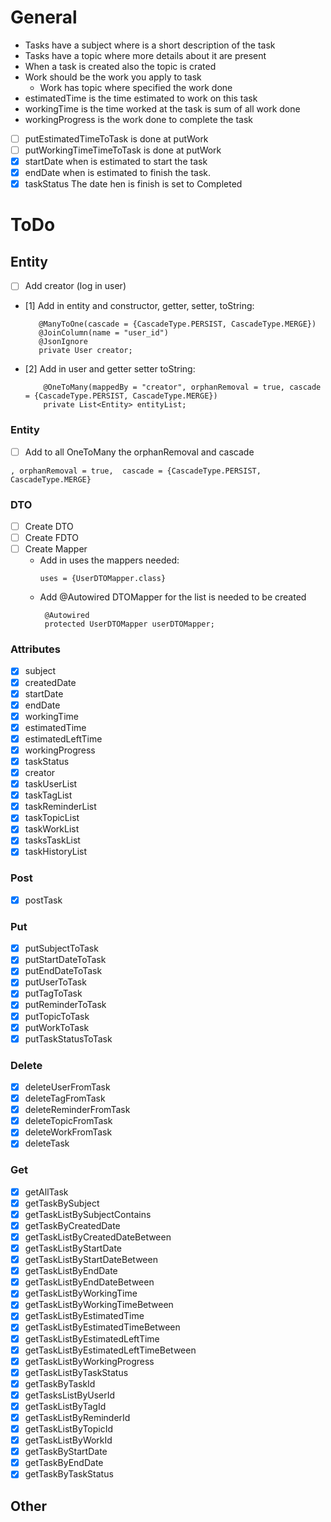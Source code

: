 # General

- Tasks have a subject where is a short description of the task
- Tasks have a topic where more details about it are present
- When a task is created also the topic is crated
- Work should be the work you apply to task
    - Work has topic where specified the work done
- estimatedTime is the time estimated to work on this task
- workingTime is the time worked at the task is sum of all work done
- workingProgress is the work done to complete the task
- [ ] putEstimatedTimeToTask is done at putWork
- [ ] putWorkingTimeTimeToTask is done at putWork
- [x] startDate when is estimated to start the task
- [x] endDate when is estimated to finish the task.
- [x] taskStatus The date hen is finish is set to Completed

# ToDo

## Entity

- [ ] Add creator (log in user)
- [1] Add in entity and constructor, getter, setter, toString:
   ```
      @ManyToOne(cascade = {CascadeType.PERSIST, CascadeType.MERGE})
      @JoinColumn(name = "user_id")
      @JsonIgnore
      private User creator;
  ```
- [2] Add in user and getter setter toString:
  ```
      @OneToMany(mappedBy = "creator", orphanRemoval = true, cascade = {CascadeType.PERSIST, CascadeType.MERGE})
      private List<Entity> entityList;
  ```

### Entity

- [ ] Add to all OneToMany the orphanRemoval and cascade

```
, orphanRemoval = true,  cascade = {CascadeType.PERSIST, CascadeType.MERGE}
```

### DTO

- [ ] Create DTO
- [ ] Create FDTO
- [ ] Create Mapper
    - Add in uses the mappers needed:
      ```
      uses = {UserDTOMapper.class}
      ```
    - Add @Autowired DTOMapper for the list is needed to be created
      ```
       @Autowired
       protected UserDTOMapper userDTOMapper;
      ```

### Attributes

- [x] subject
- [x] createdDate
- [x] startDate
- [x] endDate
- [x] workingTime
- [x] estimatedTime
- [x] estimatedLeftTime
- [x] workingProgress
- [x] taskStatus
- [x] creator
- [x] taskUserList
- [x] taskTagList
- [x] taskReminderList
- [x] taskTopicList
- [x] taskWorkList
- [x] tasksTaskList
- [x] taskHistoryList

### Post

- [x] postTask

### Put

- [x] putSubjectToTask
- [x] putStartDateToTask
- [x] putEndDateToTask
- [x] putUserToTask
- [x] putTagToTask
- [x] putReminderToTask
- [x] putTopicToTask
- [x] putWorkToTask
- [x] putTaskStatusToTask

### Delete

- [x] deleteUserFromTask
- [x] deleteTagFromTask
- [x] deleteReminderFromTask
- [x] deleteTopicFromTask
- [x] deleteWorkFromTask
- [x] deleteTask

### Get

- [x] getAllTask
- [x] getTaskBySubject
- [x] getTaskListBySubjectContains
- [x] getTaskByCreatedDate
- [x] getTaskListByCreatedDateBetween
- [x] getTaskListByStartDate
- [x] getTaskListByStartDateBetween
- [x] getTaskListByEndDate
- [x] getTaskListByEndDateBetween
- [x] getTaskListByWorkingTime
- [x] getTaskListByWorkingTimeBetween
- [x] getTaskListByEstimatedTime
- [x] getTaskListByEstimatedTimeBetween
- [x] getTaskListByEstimatedLeftTime
- [x] getTaskListByEstimatedLeftTimeBetween
- [x] getTaskListByWorkingProgress
- [x] getTaskListByTaskStatus
- [x] getTaskByTaskId
- [x] getTasksListByUserId
- [x] getTaskListByTagId
- [x] getTaskListByReminderId
- [x] getTaskListByTopicId
- [x] getTaskListByWorkId
- [x] getTaskByStartDate
- [x] getTaskByEndDate
- [x] getTaskByTaskStatus

## Other
